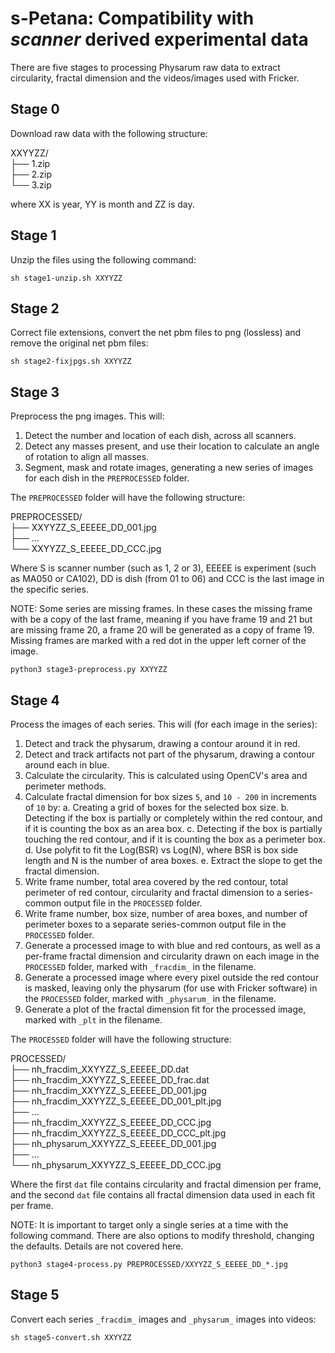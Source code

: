 # s-Petana: Compatibility with _scanner_ derived experimental data 

There are five stages to processing Physarum raw data to extract circularity, fractal dimension and the videos/images used with Fricker.

## Stage 0

Download raw data with the following structure:

XXYYZZ/  
├── 1.zip  
├── 2.zip  
└── 3.zip  

where XX is year, YY is month and ZZ is day.

## Stage 1

Unzip the files using the following command:

```console
sh stage1-unzip.sh XXYYZZ
```

## Stage 2

Correct file extensions, convert the net pbm files to png (lossless) and remove the original net pbm files:

```console
sh stage2-fixjpgs.sh XXYYZZ
```

## Stage 3

Preprocess the png images. This will:

1. Detect the number and location of each dish, across all scanners.
2. Detect any masses present, and use their location to calculate an angle of rotation to align all masses.
3. Segment, mask and rotate images, generating a new series of images for each dish in the `PREPROCESSED` folder.

The `PREPROCESSED` folder will have the following structure:

PREPROCESSED/  
├── XXYYZZ\_S\_EEEEE\_DD\_001.jpg  
├── ...  
└── XXYYZZ\_S\_EEEEE\_DD\_CCC.jpg  

Where S is scanner number (such as 1, 2 or 3), EEEEE is experiment (such as MA050 or CA102), DD is dish (from 01 to 06) and CCC is the last image in the specific series.

NOTE: Some series are missing frames. In these cases the missing frame with be a copy of the last frame, meaning if you have frame 19 and 21 but are missing frame 20, a frame 20 will be generated as a copy of frame 19. Missing frames are marked with a red dot in the upper left corner of the image.

```console
python3 stage3-preprocess.py XXYYZZ
```

## Stage 4

Process the images of each series. This will (for each image in the series):

1. Detect and track the physarum, drawing a contour around it in red.
2. Detect and track artifacts not part of the physarum, drawing a contour around each in blue.
3. Calculate the circularity. This is calculated using OpenCV's area and perimeter methods.
4. Calculate fractal dimension for box sizes `5`, and `10 - 200` in increments of `10` by:
  a. Creating a grid of boxes for the selected box size.
  b. Detecting if the box is partially or completely within the red contour, and if it is counting the box as an area box.
  c. Detecting if the box is partially touching the red contour, and if it is counting the box as a perimeter box.
  d. Use polyfit to fit the Log(BSR) vs Log(N), where BSR is box side length and N is the number of area boxes.
  e. Extract the slope to get the fractal dimension.
5. Write frame number, total area covered by the red contour, total perimeter of red contour, circularity and fractal dimension to a series-common output file in the `PROCESSED` folder.
6. Write frame number, box size, number of area boxes, and number of perimeter boxes to a separate series-common output file in the `PROCESSED` folder.
7. Generate a processed image to with blue and red contours, as well as a per-frame fractal dimension and circularity drawn on each image in the `PROCESSED` folder, marked with `_fracdim_` in the filename.
8. Generate a processed image where every pixel outside the red contour is masked, leaving only the physarum (for use with Fricker software) in the `PROCESSED` folder, marked with `_physarum_` in the filename.
9. Generate a plot of the fractal dimension fit for the processed image, marked with `_plt` in the filename.

The `PROCESSED` folder will have the following structure:

PROCESSED/  
├── nh\_fracdim\_XXYYZZ\_S\_EEEEE\_DD.dat  
├── nh\_fracdim\_XXYYZZ\_S\_EEEEE\_DD\_frac.dat  
├── nh\_fracdim\_XXYYZZ\_S\_EEEEE\_DD\_001.jpg  
├── nh\_fracdim\_XXYYZZ\_S\_EEEEE\_DD\_001\_plt.jpg  
├── ...  
├── nh\_fracdim\_XXYYZZ\_S\_EEEEE\_DD\_CCC.jpg  
├── nh\_fracdim\_XXYYZZ\_S\_EEEEE\_DD\_CCC\_plt.jpg  
├── nh\_physarum\_XXYYZZ\_S\_EEEEE\_DD\_001.jpg  
├── ...  
└── nh\_physarum\_XXYYZZ\_S\_EEEEE\_DD\_CCC.jpg  

Where the first `dat` file contains circularity and fractal dimension per frame, and the second `dat` file contains all fractal dimension data used in each fit per frame.

NOTE: It is important to target only a single series at a time with the following command. There are also options to modify threshold, changing the defaults. Details are not covered here.

```console
python3 stage4-process.py PREPROCESSED/XXYYZZ_S_EEEEE_DD_*.jpg
```

## Stage 5

Convert each series `_fracdim_` images and `_physarum_` images into videos:

```console
sh stage5-convert.sh XXYYZZ
```
